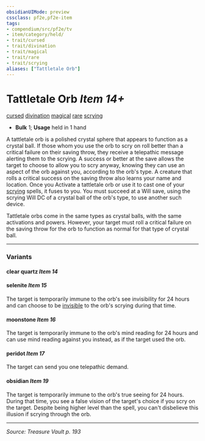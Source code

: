 ```yaml
---
obsidianUIMode: preview
cssclass: pf2e,pf2e-item
tags:
- compendium/src/pf2e/tv
- item/category/held/
- trait/cursed
- trait/divination
- trait/magical
- trait/rare
- trait/scrying
aliases: ["Tattletale Orb"]
---
```

# Tattletale Orb *Item 14+*  
[cursed](cursed-gmg.md "Cursed Item Trait")  [divination](divination.md "Divination School Trait")  [magical](magical.md "Magical Item Trait")  [rare](rare.md "Rare Rarity Trait")  [scrying](Reference/Rules/Traits/scrying.md "Scrying Effect Trait")  

- **Bulk** 1; **Usage** held in 1 hand

A tattletale orb is a polished crystal sphere that appears to function as a crystal ball. If those whom you use the orb to scry on roll better than a critical failure on their saving throw, they receive a telepathic message alerting them to the scrying. A success or better at the save allows the target to choose to allow you to scry anyway, knowing they can use an aspect of the orb against you, according to the orb's type. A creature that rolls a critical success on the saving throw also learns your name and location. Once you Activate a tattletale orb or use it to cast one of your [scrying](Reference/Compendium/Spells/scrying.md) spells, it fuses to you. You must succeed at a Will save, using the scrying Will DC of a crystal ball of the orb's type, to use another such device.

Tattletale orbs come in the same types as crystal balls, with the same activations and powers. However, your target must roll a critical failure on the saving throw for the orb to function as normal for that type of crystal ball.

---

### Variants

#### clear quartz *Item 14*


#### selenite *Item 15*


The target is temporarily immune to the orb's see invisibility for 24 hours and can choose to be [invisible](conditions.md#Invisible) to the orb's scrying during that time.

#### moonstone *Item 16*


The target is temporarily immune to the orb's mind reading for 24 hours and can use mind reading against you instead, as if the target used the orb.

#### peridot *Item 17*


The target can send you one telepathic demand.

#### obsidian *Item 19*


The target is temporarily immune to the orb's true seeing for 24 hours. During that time, you see a false vision of the target's choice if you scry on the target. Despite being higher level than the spell, you can't disbelieve this illusion if scrying through the orb.

---
*Source: Treasure Vault p. 193*